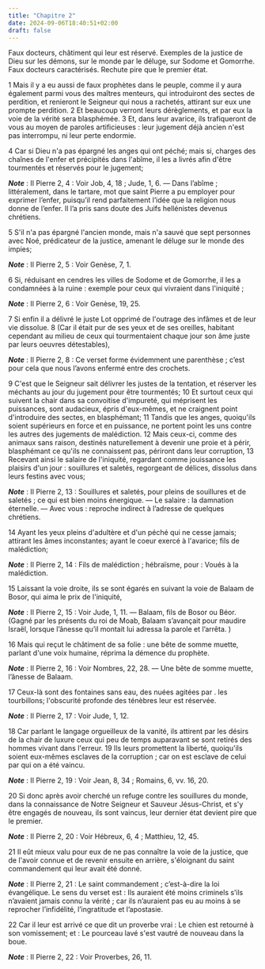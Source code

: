 ```yaml
---
title: "Chapitre 2"
date: 2024-09-06T18:40:51+02:00
draft: false
---
```



Faux docteurs, châtiment qui leur est réservé.
Exemples de la justice de Dieu sur les démons, sur le monde par le déluge, sur Sodome et Gomorrhe.
Faux docteurs caractérisés.
Rechute pire que le premier état.


1 Mais il y a eu aussi de faux prophètes dans le peuple, comme il y aura également parmi vous des maîtres menteurs, qui introduiront des sectes de perdition, et renieront le Seigneur qui nous a rachetés, attirant sur eux une prompte perdition. 2 Et beaucoup verront leurs dérèglements, et par eux la voie de la vérité sera blasphémée. 3 Et, dans leur avarice, ils trafiqueront de vous au moyen de paroles artificieuses : leur jugement déjà ancien n'est pas interrompu, ni leur perte endormie.


4 Car si Dieu n'a pas épargné les anges qui ont péché; mais si, charges des chaînes de l'enfer et précipités dans l'abîme, il les a livrés afin d'être tourmentés et réservés pour le jugement;

***Note*** :  II Pierre 2, 4 : Voir Job, 4, 18 ; Jude, 1, 6. ― Dans l’abîme ; littéralement, dans le tartare, mot que saint Pierre a pu employer pour exprimer l’enfer, puisqu’il rend parfaitement l’idée que la religion nous donne de l’enfer. Il l’a pris sans doute des Juifs hellénistes devenus chrétiens.

5 S'il n'a pas épargné l'ancien monde, mais n'a sauvé que sept personnes avec Noé, prédicateur de la justice, amenant le déluge sur le monde des impies;

***Note*** :  II Pierre 2, 5 : Voir Genèse, 7, 1.

6 Si, réduisant en cendres les villes de Sodome et de Gomorrhe, il les a condamnées à la ruine : exemple pour ceux qui vivraient dans l'iniquité ;

***Note*** :  II Pierre 2, 6 : Voir Genèse, 19, 25.

7 Si enfin il a délivré le juste Lot opprimé de l'outrage des infâmes et de leur vie dissolue. 8 (Car il était pur de ses yeux et de ses oreilles, habitant cependant au milieu de ceux qui tourmentaient chaque jour son âme juste par leurs oeuvres détestables),

***Note*** :  II Pierre 2, 8 : Ce verset forme évidemment une parenthèse ; c’est pour cela que nous l’avons enfermé entre des crochets.

9 C'est que le Seigneur sait délivrer les justes de la tentation, et réserver les méchants au jour du jugement pour être tourmentés; 10 Et surtout ceux qui suivent la chair dans sa convoitise d'impureté, qui méprisent les puissances, sont audacieux, épris d'eux-mêmes, et ne craignent point d'introduire des sectes, en blasphémant; 11 Tandis que les anges, quoiqu'ils soient supérieurs en force et en puissance, ne portent point les uns contre les autres des jugements de malédiction. 12 Mais ceux-ci, comme des animaux sans raison, destinés naturellement à devenir une proie et à périr, blasphémant ce qu'ils ne connaissent pas, périront dans leur corruption, 13 Recevant ainsi le salaire de l'iniquité, regardant comme jouissance les plaisirs d'un jour : souillures et saletés, regorgeant de délices, dissolus dans leurs festins avec vous;

***Note*** :  II Pierre 2, 13 : Souillures et saletés, pour pleins de souillures et de saletés ; ce qui est bien moins énergique. ― Le salaire : la damnation éternelle. ― Avec vous : reproche indirect à l’adresse de quelques chrétiens.

14 Ayant les yeux pleins d'adultère et d'un péché qui ne cesse jamais; attirant les âmes inconstantes; ayant le coeur exercé à l'avarice; fils de malédiction;

***Note*** :  II Pierre 2, 14 : Fils de malédiction ; hébraïsme, pour : Voués à la malédiction.

15 Laissant la voie droite, ils se sont égarés en suivant la voie de Balaam de Bosor, qui aima le prix de l'iniquité,

***Note*** :  II Pierre 2, 15 : Voir Jude, 1, 11. ― Balaam, fils de Bosor ou Béor. (Gagné par les présents du roi de Moab, Balaam s’avançait pour maudire Israël, lorsque l’ânesse qu’il montait lui adressa la parole et l’arrêta. )

16 Mais qui reçut le châtiment de sa folie : une bête de somme muette, parlant d'une voix humaine, réprima la démence du prophète.

***Note*** :  II Pierre 2, 16 : Voir Nombres, 22, 28. ― Une bête de somme muette, l’ânesse de Balaam.

17 Ceux-là sont des fontaines sans eau, des nuées agitées par . les tourbillons; l'obscurité profonde des ténèbres leur est réservée.

***Note*** :  II Pierre 2, 17 : Voir Jude, 1, 12.

18 Car parlant le langage orgueilleux de la vanité, ils attirent par les désirs de la chair de luxure ceux qui peu de temps auparavant se sont retirés des hommes vivant dans l'erreur. 19 Ils leurs promettent la liberté, quoiqu'ils soient eux-mêmes esclaves de la corruption ; car on est esclave de celui par qui on a été vaincu.

***Note*** :  II Pierre 2, 19 : Voir Jean, 8, 34 ; Romains, 6, vv. 16, 20.

20 Si donc après avoir cherché un refuge contre les souillures du monde, dans la connaissance de Notre Seigneur et Sauveur Jésus-Christ, et s'y être engagés de nouveau, ils sont vaincus, leur dernier état devient pire que le premier.

***Note*** :  II Pierre 2, 20 : Voir Hébreux, 6, 4 ; Matthieu, 12, 45.

21 Il eût mieux valu pour eux de ne pas connaître la voie de la justice, que de l'avoir connue et de revenir ensuite en arrière, s'éloignant du saint commandement qui leur avait été donné.

***Note*** :  II Pierre 2, 21 : Le saint commandement ; c’est-à-dire la loi évangélique. Le sens du verset est : Ils auraient été moins criminels s’ils n’avaient jamais connu la vérité ; car ils n’auraient pas eu au moins à se reprocher l’infidélité, l’ingratitude et l’apostasie.

22 Car il leur est arrivé ce que dit un proverbe vrai : Le chien est retourné à son vomissement; et : Le pourceau lavé s'est vautré de nouveau dans la boue.

***Note*** :  II Pierre 2, 22 : Voir Proverbes, 26, 11.

